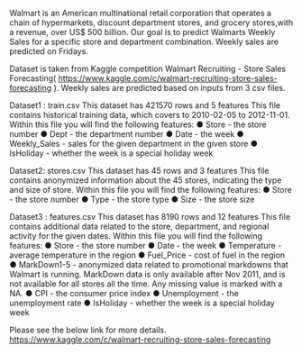 Walmart is an American multinational retail corporation that operates a chain of hypermarkets,
discount department stores, and grocery stores,with a revenue, over US$ 500 billion.
Our goal is to predict Walmarts Weekly Sales for a specific store and department combination.
Weekly sales are predicted on Fridays.

Dataset is taken from Kaggle competition Walmart Recruiting - Store Sales
Forecasting( https://www.kaggle.com/c/walmart-recruiting-store-sales-forecasting ).
Weekly sales are predicted based on inputs from 3 csv files.

Dataset1 : train.csv
This dataset has 421570 rows and 5 features
This file contains historical training data, which covers to 2010-02-05 to 2012-11-01.
Within this file you will find the following features:
● Store - the store number
● Dept - the department number
● Date - the week
● Weekly_Sales - sales for the given department in the given store
● IsHoliday - whether the week is a special holiday week

Dataset2: stores.csv
This dataset has 45 rows and 3 features
This file contains anonymized information about the 45 stores, indicating the type and size of store.
Within this file you will find the following features:
● Store - the store number
● Type - the store type
● Size - the store size

Dataset3 : features.csv
This dataset has 8190 rows and 12 features
This file contains additional data related to the store, department, and regional activity for the given
dates.
Within this file you will find the following features:
● Store - the store number
● Date - the week
● Temperature - average temperature in the region
● Fuel_Price - cost of fuel in the region
● MarkDown1-5 - anonymized data related to promotional markdowns that Walmart is running.
MarkDown data is only available after Nov 2011, and is not available for all stores all the
time. Any missing value is marked with a NA.
● CPI - the consumer price index
● Unemployment - the unemployment rate
● IsHoliday - whether the week is a special holiday week


Please see the below link for more details.
https://www.kaggle.com/c/walmart-recruiting-store-sales-forecasting
